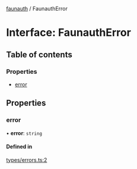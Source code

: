 [faunauth](../index.md) / FaunauthError

# Interface: FaunauthError

## Table of contents

### Properties

- [error](FaunauthError.md#error)

## Properties

### error

• **error**: `string`

#### Defined in

[types/errors.ts:2](https://github.com/alexnitta/faunauth/blob/8cbba2b/src/types/errors.ts#L2)
